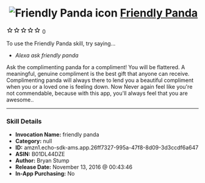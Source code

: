 # &nbsp;<img src="skill_icon" alt="Friendly Panda icon" width="36"> [Friendly Panda](http://alexa.amazon.com/#skills/amzn1.echo-sdk-ams.app.26ff7327-995a-47f8-8d09-3d3ccdf6a647)
![0 stars](../../images/ic_star_border_black_18dp_1x.png)![0 stars](../../images/ic_star_border_black_18dp_1x.png)![0 stars](../../images/ic_star_border_black_18dp_1x.png)![0 stars](../../images/ic_star_border_black_18dp_1x.png)![0 stars](../../images/ic_star_border_black_18dp_1x.png) 0

To use the Friendly Panda skill, try saying...

* *Alexa ask friendly panda*

Ask the complimenting panda for a compliment! You will be flattered. A meaningful, genuine compliment is the best gift that anyone can receive. Complimenting panda will always there to lend you a beautiful compliment when you or a loved one is feeling down. 
Now Never again feel like you're not commendable, because with this app, you'll always feel that you are awesome..

***

### Skill Details

* **Invocation Name:** friendly panda
* **Category:** null
* **ID:** amzn1.echo-sdk-ams.app.26ff7327-995a-47f8-8d09-3d3ccdf6a647
* **ASIN:** B01DL44DZE
* **Author:** Bryan Stump
* **Release Date:** November 13, 2016 @ 00:43:46
* **In-App Purchasing:** No

